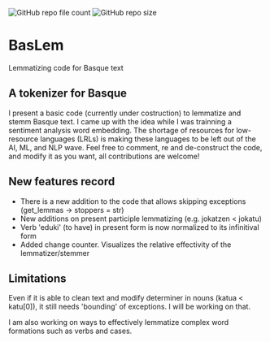 ![GitHub repo file count](https://img.shields.io/github/directory-file-count/IParraMartin/BasLem)
![GitHub repo size](https://img.shields.io/github/repo-size/IParraMartin/BasLem?color=red)

# BasLem
Lemmatizing code for Basque text

## A tokenizer for Basque
I present a basic code (currently under costruction) to lemmatize and stemm Basque text. I came up with the idea while I was trainning a sentiment analysis word embedding. The shortage of resources for low-resource languages (LRLs) is making these languages to be left out of the AI, ML, and NLP wave. Feel free to comment, re and de-construct the code, and modify it as you want, all contributions are welcome!

## New features record
- There is a new addition to the code that allows skipping exceptions (get_lemmas -> stoppers = str)
- New additions on present participle lemmatizing (e.g. jokatzen < jokatu)
- Verb 'eduki' (to have) in present form is now normalized to its infinitival form
- Added change counter. Visualizes the relative effectivity of the lemmatizer/stemmer

## Limitations
Even if it is able to clean text and modify determiner in nouns (katua < katu[0]), it still needs 'bounding' of exceptions. I will be working on that.

I am also working on ways to effectively lemmatize complex word formations such as verbs and cases.


